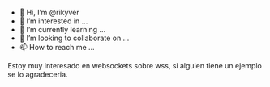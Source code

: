- 👋 Hi, I’m @rikyver
- 👀 I’m interested in ...
- 🌱 I’m currently learning ...
- 💞️ I’m looking to collaborate on ...
- 📫 How to reach me ...

<!---
rikyver/rikyver is a ✨ special ✨ repository because its `README.md` (this file) appears on your GitHub profile.
You can click the Preview link to take a look at your changes.
--->
Estoy muy interesado en websockets sobre wss,  si alguien tiene un ejemplo se lo  agradeceria.
